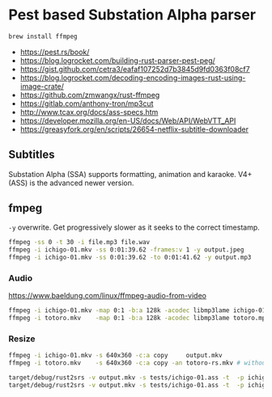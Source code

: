 # Pest based Substation Alpha parser

```sh
brew install ffmpeg
```

* https://pest.rs/book/
* https://blog.logrocket.com/building-rust-parser-pest-peg/
* https://gist.github.com/cetra3/eafaf107252d7b3845d9fd0363f08cf7
* https://blog.logrocket.com/decoding-encoding-images-rust-using-image-crate/
* https://github.com/zmwangx/rust-ffmpeg
* https://gitlab.com/anthony-tron/mp3cut
* http://www.tcax.org/docs/ass-specs.htm
* https://developer.mozilla.org/en-US/docs/Web/API/WebVTT_API
* https://greasyfork.org/en/scripts/26654-netflix-subtitle-downloader


## Subtitles
Substation Alpha (SSA) supports formatting, animation and karaoke. V4+ (ASS) is the advanced newer version. 

## fmpeg
`-y` overwrite. Get progressively slower as it seeks to the correct timestamp.

```sh
ffmpeg -ss 0 -t 30 -i file.mp3 file.wav
ffmpeg -i ichigo-01.mkv -ss 0:01:39.62 -frames:v 1 -y output.jpeg
ffmpeg -i ichigo-01.mkv -ss 0:01:39.62 -to 0:01:41.62 -y output.mp3
```

### Audio
https://www.baeldung.com/linux/ffmpeg-audio-from-video
```sh
ffmpeg -i ichigo-01.mkv -map 0:1 -b:a 128k -acodec libmp3lame ichigo-01.mp3
ffmpeg -i totoro.mkv    -map 0:1 -b:a 128k -acodec libmp3lame totoro.mp3
```
### Resize

```sh
ffmpeg -i ichigo-01.mkv -s 640x360 -c:a copy     output.mkv
ffmpeg -i totoro.mkv    -s 640x360 -c:a copy -an totoro-rs.mkv # without audio

target/debug/rust2srs -v output.mkv -s tests/ichigo-01.ass -t  -p ichigo-1 -o  10352.79s user 1076.09s system 787% cpu 24:10.59 total # resized
target/debug/rust2srs -v output.mkv -s tests/ichigo-01.ass -t  -p ichigo-1 -o  11185.47s user 1242.84s system 777% cpu 26:38.03 total # alleen snapshots
```